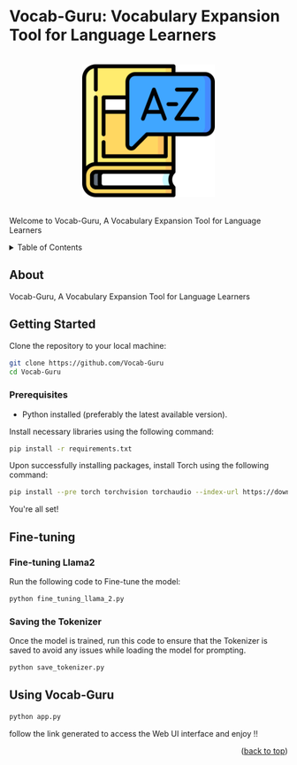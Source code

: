 <a name="readme-top"></a>
# Vocab-Guru: Vocabulary Expansion Tool for Language Learners
<!-- PROJECT LOGO -->
<br />
<div align="center">
    <img src="static/vocab-guru.png" alt="Logo" width="240" height="240">
</div>
<br/>

Welcome to Vocab-Guru, A Vocabulary Expansion Tool for Language Learners

<!-- TABLE OF CONTENTS -->
<details>
  <summary>Table of Contents</summary>
  <ol>
    <li>
      <a href="#About">About</a>
    </li>
    <li>
      <a href="#Getting-Started">Getting Started</a>
      <ul>
        <li><a href="#Prerequisites">Prerequisites</a></li>
      </ul>
    </li>
    <li>
      <a href="#Fine-Tuning">Fine-Tuning</a>
      <ul>
        <li><a href="#Fine-Tuning-Llama2">Fine-Tuning Llama2</a></li>
        <li><a href="#Saving-the-Tokenizer">Saving the Tokenizer</a></li>
      </ul>
    </li>
    <li>
      <a href="#Using-Vocab-Guru">Using Vocab Guru</a>
    </li>
  </ol>
</details>


## About

Vocab-Guru, A Vocabulary Expansion Tool for Language Learners

## Getting Started

Clone the repository to your local machine:

```sh
git clone https://github.com/Vocab-Guru
cd Vocab-Guru
```

### Prerequisites

- Python installed (preferably the latest available version).

Install necessary libraries using the following command:

```sh
pip install -r requirements.txt
```

Upon successfully installing packages, install Torch using the following command:

```sh
pip install --pre torch torchvision torchaudio --index-url https://download.pytorch.org/whl/nightly/cu121
```

You're all set!

## Fine-tuning

### Fine-tuning Llama2
Run the following code to Fine-tune the model:

```sh
python fine_tuning_llama_2.py
```

### Saving the Tokenizer

Once the model is trained, run this code to ensure that the Tokenizer is saved to avoid any issues while loading the model for prompting.

```sh
python save_tokenizer.py
```

## Using Vocab-Guru

```sh
python app.py
```
follow the link generated to access the Web UI interface and enjoy !!

<p align="right">(<a href="#readme-top">back to top</a>)</p>
